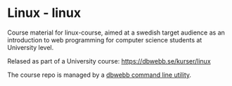 Linux - linux
===================

Course material for linux-course, aimed at a swedish target audience as an introduction to web programming for computer science students at University level.

Relased as part of a University course: https://dbwebb.se/kurser/linux

The course repo is managed by a [dbwebb command line utility](https://dbwebb.se/dbwebb-cli).
